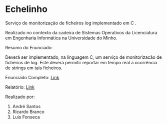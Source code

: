 Echelinho
=========

Serviço de monitorização de ficheiros log implementado em C .

Realizado no contexto da cadeira de Sistemas Operativos da Licenciatura em Engenharia Informática na Universidade do Minho.

Resumo do Enunciado:

Deverá ser implementado, na linguagem C, um serviço de monitorizacão de ficheiros de log. Este deverá permitir reportar em tempo real a ocorrência de strings em tais ficheiros.

Enunciado Completo: [Link](https://dl.dropboxusercontent.com/u/13351850/Github/Relatorios/enunciado-so-2011-12.pdf)

Relatório:
[Link](https://dl.dropboxusercontent.com/u/13351850/Github/Relatorios/relatorio.pdf)

Realizado por:

1. André Santos
2. Ricardo Branco
3. Luis Fonseca
